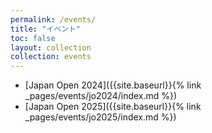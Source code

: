 ```yaml
---
permalink: /events/
title: "イベント"
toc: false
layout: collection
collection: events
---
```


- [Japan Open 2024]({{site.baseurl}}{% link _pages/events/jo2024/index.md %})
- [Japan Open 2025]({{site.baseurl}}{% link _pages/events/jo2025/index.md %})
